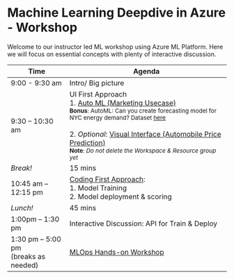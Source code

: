 # Machine Learning Deepdive in Azure - Workshop

Welcome to our instructor led ML workshop using Azure ML Platform. Here we will focus on essential concepts with plenty of interactive discussion.

| Time                                 | Agenda                                                                                                                                                                                                                                                                                                                        |
|--------------------------------------|-------------------------------------------------------------------------------------------------------------------------------------------------------------------------------------------------------------------------------------------------------------------------------------------------------------------------------|
| 9:00 - 9:30 am                       | Intro/ Big picture                                                                                                                                                                                                                                                                                                            |
| 9:30 – 10:30 am                      | UI First Approach <br> 1. [Auto ML (Marketing Usecase)](https://docs.microsoft.com/en-us/azure/machine-learning/service/tutorial-first-experiment-automated-ml) <br><sub>__Bonus__: AutoML: Can you create forecasting model for NYC energy demand? Dataset [here](https://raw.githubusercontent.com/Azure/MachineLearningNotebooks/master/how-to-use-azureml/automated-machine-learning/forecasting-energy-demand/nyc_energy.csv) </sub><br><br>2. _Optional_: [Visual Interface (Automobile Price Prediction)](https://docs.microsoft.com/en-us/azure/machine-learning/service/ui-tutorial-automobile-price-train-score) <br><sub>__Note__: _Do not delete the Workspace & Resource group yet_ </sub>|
|               _Break!_               | 15 mins                                                                                                                                                                                                                                                                                                                       |
| 10:45 am – 12:15 pm                  | [Coding First Approach](TrainAndDeployViaCode.md):<br>1. Model Training <br>2. Model deployment & scoring                                                                                                                                                                                                                      |
|               _Lunch!_               | 45 mins                                                                                                                                                                                                                                                                                                                       |
| 1:00pm – 1:30 pm                     | Interactive Discussion: API for Train & Deploy                                                                                                                                                                                                                                                                                 |
| 1:30 pm – 5:00 pm <br>(breaks as needed) | [MLOps Hands-on Workshop](https://github.com/rsethur/MLops)                                                                                                                                                                            |